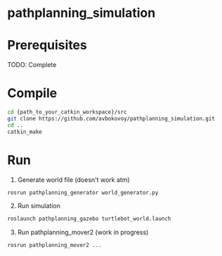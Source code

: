 # pathplanning_simulation

# Prerequisites

TODO: Complete

# Compile

```bash
cd {path_to_your_catkin_workspace}/src
git clone https://github.com/avbokovoy/pathplanning_simulation.git
cd ..
catkin_make
```

# Run

1) Generate world file (doesn't work atm)

```bash
rosrun pathplanning_generator world_generator.py
```

2) Run simulation 

```bash
roslaunch pathplanning_gazebo turtlebot_world.launch
```

3) Run pathplanning_mover2 (work in progress)

```bash
rosrun pathplanning_mover2 ...
```
